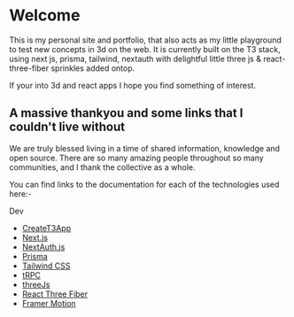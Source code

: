 # Welcome

This is my personal site and portfolio, that also acts as my little playground to test new concepts
in 3d on the web. It is currently built on the T3 stack, using next js, prisma, tailwind, nextauth with delightful little three js & react-three-fiber sprinkles added ontop. 

If your into 3d and react apps I hope you find something of interest. 

## A massive thankyou and some links that I couldn't live without

We are truly blessed living in a time of shared information, knowledge and open source. There are so many amazing people throughout so many communities, and I thank the collective as a whole. 

You can find links to the documentation for each of the technologies used here:-

Dev
- [CreateT3App](https://create.t3.gg)
- [Next.js](https://nextjs.org)
- [NextAuth.js](https://next-auth.js.org)
- [Prisma](https://prisma.io)
- [Tailwind CSS](https://tailwindcss.com)
- [tRPC](https://trpc.io)
- [threeJs](https://threejs.org)
- [React Three Fiber](https://docs.pmnd.rs/react-three-fiber)
- [Framer Motion ](https://www.framer.com/motion/)

